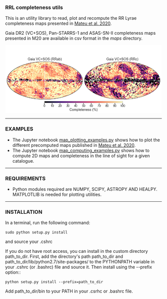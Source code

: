 ###  **RRL completeness utils**

This is an utility library to read, plot and recompute the RR Lyrae completeness maps presented in [Mateu et al. 2020](https://arxiv.org/abs/2006.09416).

Gaia DR2 (VC+SOS), Pan-STARRS-1 and ASAS-SN-II completeness maps presented in M20 are available in csv format in the *maps* directory.

![see plot here](maps/VCSOS_final_completeness.png?raw=true "Gaia DR2 (VC+SOS) completeness map")

----------
### EXAMPLES

- The Jupyter notebook  [map_plotting_examples.py](https://github.com/cmateu/rrl_completeness/blob/master/examples/map_plotting_examples.ipynb) shows how to plot the different precomputed maps published in [Mateu et al. 2020](https://arxiv.org/abs/2006.09416).
- The Jupyter notebook [map_computing_examples.py](https://github.com/cmateu/rrl_completeness/blob/master/examples/map_computing_examples.ipynb) shows how to compute 2D maps and completeness in the line of sight for a given catalogue.

----------

### REQUIREMENTS

- Python modules required are NUMPY, SCIPY, ASTROPY AND HEALPY. MATPLOTLIB is needed for plotting utilities.

----------

### INSTALLATION

In a terminal, run the following command:

    sudo python setup.py install

and source your .cshrc

If you do not have root access, you can install in the custom directory path_to_dir.
First, add the directory's path path_to_dir and path_to_dir/lib/python2.7/site-packages/
to the PYTHONPATH variable in your .cshrc (or .bashrc) file and source it. Then install using the --prefix option::

    python setup.py install --prefix=path_to_dir

Add path_to_dir/bin to your PATH in your .csrhc or .bashrc file.
